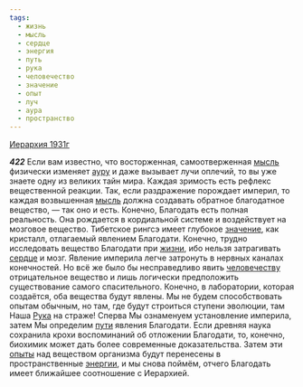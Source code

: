 ```yaml
---
tags:
  - жизнь
  - мысль
  - сердце
  - энергия
  - путь
  - рука
  - человечество
  - значение
  - опыт
  - луч
  - аура
  - пространство
---
```


[Иерархия 1931г](/agni/1931)

___422___
Если вам известно, что восторженная, самоотверженная [мысль](/tag/#мысль) физически изменяет [ауру](/tag/#аура) и даже вызывает лучи оплечий, то вы уже знаете одну из великих тайн мира. Каждая зримость есть рефлекс вещественной реакции. Так, если раздражение порождает империл, то каждая возвышенная [мысль](/tag/#мысль) должна создавать обратное благодатное вещество, — так оно и есть. Конечно, Благодать есть полная реальность. Она рождается в кордиальной системе и воздействует на мозговое вещество. Тибетское рингсэ имеет глубокое [значение](/tag/#значение), как кристалл, отлагаемый явлением Благодати. Конечно, трудно исследовать вещество Благодати при [жизни](/tag/#жизнь), ибо нельзя затрагивать [сердце](/tag/#сердце) и мозг. Явление империла легче затронуть в нервных каналах конечностей. Но всё же было бы несправедливо явить [человечеству](/tag/#человечество) отрицательное вещество и лишь логически предположить существование самого спасительного. Конечно, в лаборатории, которая создаётся, оба вещества будут явлены. Мы не будем способствовать опытам обычным, но там, где будут строиться ступени эволюции, там Наша [Рука](/tag/#рука) на страже! Сперва Мы ознаменуем установление империла, затем Мы определим [пути](/tag/#путь) явления Благодати. Если древняя наука сохранила крохи воспоминаний об отложении Благодати, то, конечно, биохимик может дать более современные доказательства. Затем эти [опыты](/tag/#опыт) над веществом организма будут перенесены в пространственные [энергии](/tag/#энергия), и мы снова поймём, отчего Благодать имеет ближайшее соотношение с Иерархией.   

